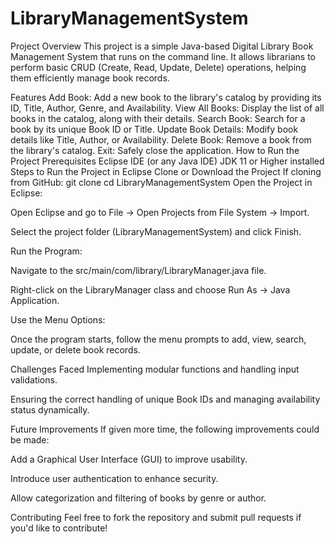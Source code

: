 # LibraryManagementSystem
Project Overview
This project is a simple Java-based Digital Library Book Management System that runs on the command line. It allows librarians to perform basic CRUD (Create, Read, Update, Delete) operations, helping them efficiently manage book records.

Features
Add Book: Add a new book to the library's catalog by providing its ID, Title, Author, Genre, and Availability.
View All Books: Display the list of all books in the catalog, along with their details.
Search Book: Search for a book by its unique Book ID or Title.
Update Book Details: Modify book details like Title, Author, or Availability.
Delete Book: Remove a book from the library's catalog.
Exit: Safely close the application.
How to Run the Project
Prerequisites
Eclipse IDE (or any Java IDE)
JDK 11 or Higher installed
Steps to Run the Project in Eclipse
Clone or Download the Project
If cloning from GitHub:
git clone <repository-url>
cd LibraryManagementSystem
Open the Project in Eclipse:

Open Eclipse and go to File → Open Projects from File System → Import.

Select the project folder (LibraryManagementSystem) and click Finish.

Run the Program:

Navigate to the src/main/com/library/LibraryManager.java file.

Right-click on the LibraryManager class and choose Run As → Java Application.

Use the Menu Options:

Once the program starts, follow the menu prompts to add, view, search, update, or delete book records.

Challenges Faced Implementing modular functions and handling input validations.

Ensuring the correct handling of unique Book IDs and managing availability status dynamically.

Future Improvements If given more time, the following improvements could be made:

Add a Graphical User Interface (GUI) to improve usability.

Introduce user authentication to enhance security.

Allow categorization and filtering of books by genre or author.

Contributing Feel free to fork the repository and submit pull requests if you'd like to contribute!
